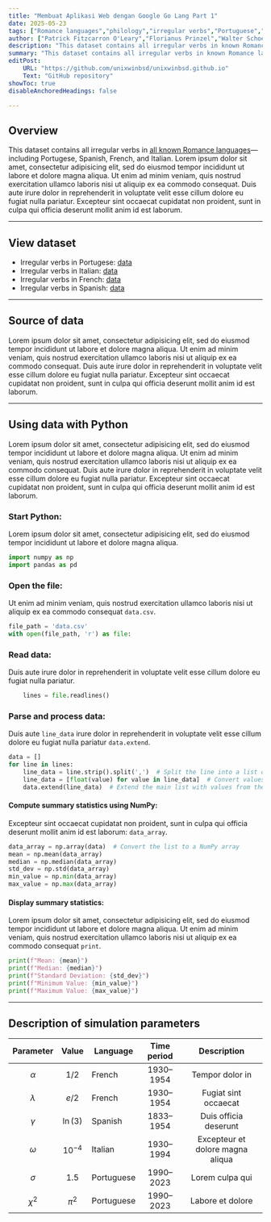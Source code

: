 ```yaml
---
title: "Membuat Aplikasi Web dengan Google Go Lang Part 1" 
date: 2025-05-23
tags: ["Romance languages","philology","irregular verbs","Portuguese","Italian","French","Spanish","simulations","dataset","python"]
author: ["Patrick Fitzcarron O'Leary","Florianus Prinzel","Walter Schoeffler-Henschell","Detlev Amadeus Unterholzer", "Dieter Vogelsang","Moritz-Maria von Igelfeld"]
description: "This dataset contains all irregular verbs in known Romance languages."
summary: "This dataset contains all irregular verbs in known Romance languages."
editPost:
    URL: "https://github.com/unixwinbsd/unixwinbsd.github.io"
    Text: "GitHub repository"
showToc: true
disableAnchoredHeadings: false

---
```


## Overview

This dataset contains all irregular verbs in [all known Romance languages](http://www.alexandermccallsmith.com/series/von-igelfeld-series)—including Portugese, Spanish, French, and Italian. Lorem ipsum dolor sit amet, consectetur adipisicing elit, sed do eiusmod tempor incididunt ut labore et dolore magna aliqua. Ut enim ad minim veniam, quis nostrud exercitation ullamco laboris nisi ut aliquip ex ea commodo consequat. Duis aute irure dolor in reprehenderit in voluptate velit esse cillum dolore eu fugiat nulla pariatur. Excepteur sint occaecat cupidatat non proident, sunt in culpa qui officia deserunt mollit anim id est laborum.

---

## View dataset

+ Irregular verbs in Portugese: [data](https://github.com/pmichaillat/feru)
+ Irregular verbs in Italian: [data](https://github.com/pmichaillat/unemployment-gap)
+ Irregular verbs in French: [data](https://github.com/pmichaillat/job-rationing)
+ Irregular verbs in Spanish: [data](https://github.com/pmichaillat/countercyclical-multiplier)

---

## Source of data

Lorem ipsum dolor sit amet, consectetur adipisicing elit, sed do eiusmod
tempor incididunt ut labore et dolore magna aliqua. Ut enim ad minim veniam,
quis nostrud exercitation ullamco laboris nisi ut aliquip ex ea commodo
consequat. Duis aute irure dolor in reprehenderit in voluptate velit esse
cillum dolore eu fugiat nulla pariatur. Excepteur sint occaecat cupidatat non
proident, sunt in culpa qui officia deserunt mollit anim id est laborum.


---

## Using data with Python

Lorem ipsum dolor sit amet, consectetur adipisicing elit, sed do eiusmod
tempor incididunt ut labore et dolore magna aliqua. Ut enim ad minim veniam,
quis nostrud exercitation ullamco laboris nisi ut aliquip ex ea commodo
consequat. Duis aute irure dolor in reprehenderit in voluptate velit esse
cillum dolore eu fugiat nulla pariatur. Excepteur sint occaecat cupidatat non
proident, sunt in culpa qui officia deserunt mollit anim id est laborum.

### Start Python:

Lorem ipsum dolor sit amet, consectetur adipisicing elit, sed do eiusmod
tempor incididunt ut labore et dolore magna aliqua.

```python
import numpy as np
import pandas as pd
```

### Open the file:

Ut enim ad minim veniam, quis nostrud exercitation ullamco laboris nisi ut aliquip ex ea commodo consequat `data.csv`.

```python
file_path = 'data.csv'
with open(file_path, 'r') as file:
```

### Read data:

Duis aute irure dolor in reprehenderit in voluptate velit esse
cillum dolore eu fugiat nulla pariatur.

```python
    lines = file.readlines()
```

### Parse and process data:

Duis aute `line_data` irure dolor in reprehenderit in voluptate velit esse
cillum dolore eu fugiat nulla pariatur `data.extend`.

```python
data = []
for line in lines:
    line_data = line.strip().split(',')  # Split the line into a list of values
    line_data = [float(value) for value in line_data]  # Convert values to floats
    data.extend(line_data)  # Extend the main list with values from the line
```

#### Compute summary statistics using NumPy:

Excepteur sint occaecat cupidatat non proident, sunt in culpa qui officia deserunt mollit anim id est laborum: `data_array`. 

```python
data_array = np.array(data)  # Convert the list to a NumPy array
mean = np.mean(data_array)
median = np.median(data_array)
std_dev = np.std(data_array)
min_value = np.min(data_array)
max_value = np.max(data_array)
```

#### Display summary statistics:

Lorem ipsum dolor sit amet, consectetur adipisicing elit, sed do eiusmod
tempor incididunt ut labore et dolore magna aliqua. Ut enim ad minim veniam,
quis nostrud exercitation ullamco laboris nisi ut aliquip ex ea commodo
consequat `print`.

```python
print(f"Mean: {mean}")
print(f"Median: {median}")
print(f"Standard Deviation: {std_dev}")
print(f"Minimum Value: {min_value}")
print(f"Maximum Value: {max_value}")
```

---

## Description of simulation parameters

| Parameter |   Value   |  Language  | Time period |           Description            |
| :-------: | :-------: | ---------- | :---------: | :------------------------------: |
|  $\alpha$ |   $1/2$   | French     |  1930–1954  |         Tempor dolor in          |
| $\lambda$ |   $e/2$   | French     |  1930–1954  |       Fugiat sint occaecat       |
|  $\gamma$ |  $\ln(3)$ | Spanish    |  1833–1954  |      Duis officia deserunt       |
|  $\omega$ | $10^{-4}$ | Italian    |  1930–1994  | Excepteur et dolore magna aliqua |
|  $\sigma$ |   $1.5$   | Portuguese |  1990–2023  |         Lorem culpa qui          |
|  $\chi^2$ |  $\pi^2$  | Portuguese |  1990–2023  |         Labore et dolore         |
